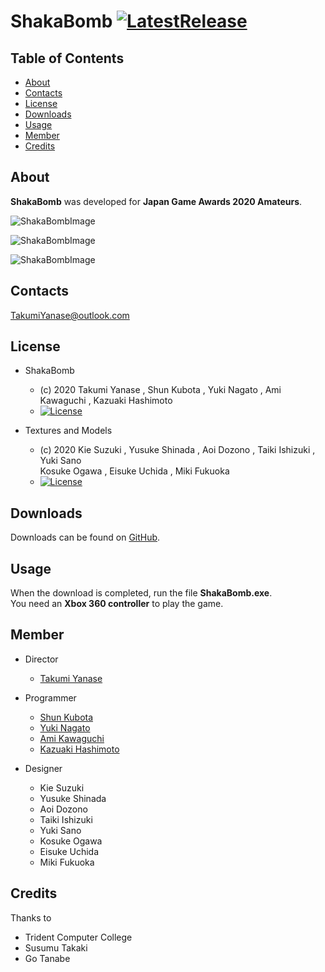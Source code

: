 # ShakaBomb [![LatestRelease](https://img.shields.io/badge/LatestRelease-v1.4-success.svg?style=flat)](https://github.com/Trident-CESA2020/ShakaBomb/releases/tag/v1.4)

## Table of Contents

* [About](#about)
* [Contacts](#contacts)
* [License](#license)
* [Downloads](#downloads)
* [Usage](#usage)
* [Member](#member)
* [Credits](#credits)


## About

**ShakaBomb** was developed for **Japan Game Awards 2020 Amateurs**.

<p><img src="https://github.com/Trident-CESA2020/CESA2020-ShakaBomb/blob/Images/Images/Title.png?raw=true" alt="ShakaBombImage" /></p>

<p><img src="https://github.com/Trident-CESA2020/CESA2020-ShakaBomb/blob/Images/Images/Image04.png?raw=true" alt="ShakaBombImage" /></p>

<p><img src="https://github.com/Trident-CESA2020/CESA2020-ShakaBomb/blob/Images/Images/Image03.png?raw=true" alt="ShakaBombImage" /></p>


## Contacts

TakumiYanase@outlook.com


## License

* ShakaBomb
  - (c) 2020 Takumi Yanase , Shun Kubota , Yuki Nagato , Ami Kawaguchi , Kazuaki Hashimoto
  - [![License](https://img.shields.io/badge/License-MIT-blue.svg?style=flat)](https://opensource.org/licenses/mit-license.php)
  
* Textures and Models
  - (c) 2020 Kie Suzuki , Yusuke Shinada , Aoi Dozono , Taiki Ishizuki , Yuki Sano  
  Kosuke Ogawa , Eisuke Uchida , Miki Fukuoka
  - [![License](https://img.shields.io/badge/License-CC%20BY--NC--ND%204.0-yellow.svg?style=flat)](https://creativecommons.org/licenses/by-nc-nd/4.0/legalcode)


## Downloads

Downloads can be found on [GitHub](https://github.com/Trident-CESA2020/ShakaBomb/releases).  


## Usage

When the download is completed, run the file **ShakaBomb.exe**.  
You need an **Xbox 360 controller** to play the game.


## Member

* Director
  - [Takumi Yanase](https://github.com/TakumiYanase)

* Programmer
  - [Shun Kubota](https://github.com/KubotaP)
  - [Yuki Nagato](https://github.com/onievui)
  - [Ami Kawaguchi](https://github.com/PinkStarWarrior)
  - [Kazuaki Hashimoto](https://github.com/kazu1184)

* Designer
  - Kie Suzuki
  - Yusuke Shinada
  - Aoi Dozono
  - Taiki Ishizuki
  - Yuki Sano
  - Kosuke Ogawa
  - Eisuke Uchida
  - Miki Fukuoka


## Credits

Thanks to

* Trident Computer College
* Susumu Takaki
* Go Tanabe

